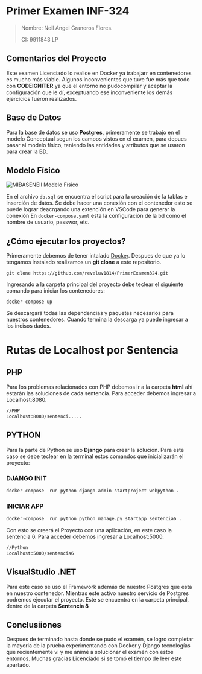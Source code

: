 # Primer Examen INF-324
> Nombre: Neil Angel Graneros Flores.
>
> CI: 9911843 LP
## Comentarios del Proyecto

Este examen Licenciado lo realice en Docker ya trabajarr en contenedores es mucho más viable. Algunos inconvenientes que tuve fue más que todo con **CODEIGNITER** ya que el entorno no pudocompilar y aceptar la configuración que le dí, exceptuando ese inconveniente los demás ejercicios fueron realizados.

## Base de Datos
Para la base de datos se uso **Postgres**, primeramente se trabajo en el modelo Conceptual segun los campos vistos en el examen, para depues pasar al modelo físico, teniendo las entidades y atributos que se usaron para crear la BD.

## Modelo Físico
![MIBASENEIl Modelo Físico](documentación/imagen_2022-04-24_221559239.png)

En el archivo `db.sql` se encuentra el script para la creación de la tablas e inserción de datos.
Se debe hacer una conexión con el contenedor esto se puede lograr deacrgando una extención en VSCode para generar la conexión
En `docker-compose.yaml` esta la configuración de la bd como el nombre de usuario, passwor, etc.

## ¿Cómo ejecutar los proyectos?

Primeramente debemos de tener intalado [Docker](https://www.docker.com). Despues de que ya lo tengamos instalado realizamos un **git clone** a este repositorio.
```
git clone https://github.com/reveluv1814/PrimerExamen324.git
```
Ingresando a la carpeta principal del proyecto debe teclear el siguiente comando para iniciar los contenedores:
```
docker-compose up
```
Se descargará todas las dependencias y paquetes necesarios para nuestros contenedores. Cuando termina la descarga ya puede ingresar a los incisos dados.
# Rutas de Localhost por Sentencia

## PHP
Para los problemas relacionados con PHP debemos ir a la carpeta **html** ahí estarán las soluciones de cada sentencia. Para acceder debemos ingresar a Localhost:8080.
```sh
//PHP 
Localhost:8080/sentenci.....
```
## PYTHON
Para la parte de Python se uso **Django** para crear la solución. Para este caso se debe teclear en la terminal estos comandos que inicializarán el proyecto:

### DJANGO INIT 
```sh
docker-compose  run python django-admin startproject webpython .
```
### INICIAR APP
```sh
docker-compose  run python python manage.py startapp sentencia6 .
```
Con esto se creerá el Proyecto con una aplicación, en este caso la sentencia 6. Para acceder debemos ingresar a Localhost:5000.
```sh
//Python
Localhost:5000/sentencia6
```
## VisualStudio .NET 

Para este caso se uso el Framework además de nuestro Postgres que esta en nuestro contenedor. Mientras este activo nuestro servicio de Postgres podremos ejecutar el proyecto.
Este se encuentra en la carpeta principal, dentro de la carpeta **Sentencia 8**
## Conclusiiones
Despues de terminado hasta donde se pudo el examén, se logro completar la mayoria de la prueba experimentando con Docker y Django tecnologías que recientemente vi y me animé a solucionar el examén con estos entornos. Muchas gracias Licenciado si se tomó el tiempo de leer este apartado.

